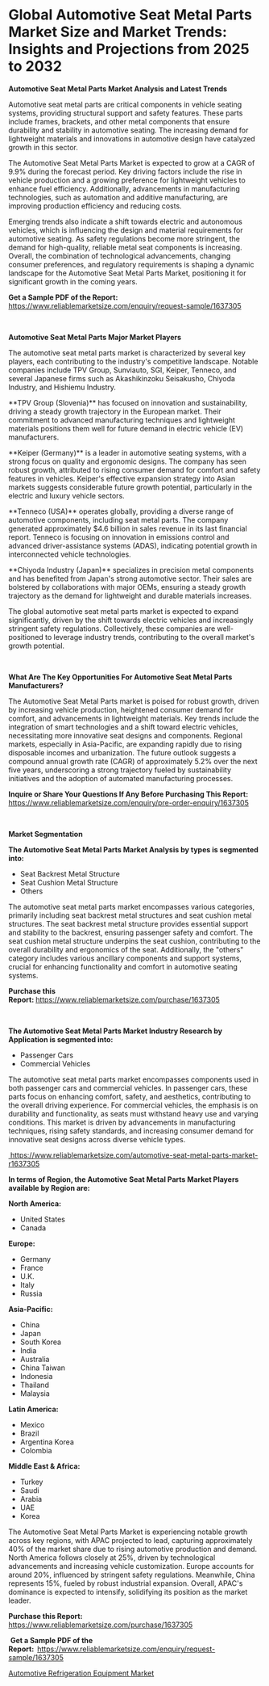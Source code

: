 <p><h1>Global Automotive Seat Metal Parts Market Size and Market Trends: Insights and Projections from 2025 to 2032</h1></p><p><strong>Automotive Seat Metal Parts Market Analysis and Latest Trends</strong></p>
<p><p>Automotive seat metal parts are critical components in vehicle seating systems, providing structural support and safety features. These parts include frames, brackets, and other metal components that ensure durability and stability in automotive seating. The increasing demand for lightweight materials and innovations in automotive design have catalyzed growth in this sector. </p><p>The Automotive Seat Metal Parts Market is expected to grow at a CAGR of 9.9% during the forecast period. Key driving factors include the rise in vehicle production and a growing preference for lightweight vehicles to enhance fuel efficiency. Additionally, advancements in manufacturing technologies, such as automation and additive manufacturing, are improving production efficiency and reducing costs. </p><p>Emerging trends also indicate a shift towards electric and autonomous vehicles, which is influencing the design and material requirements for automotive seating. As safety regulations become more stringent, the demand for high-quality, reliable metal seat components is increasing. Overall, the combination of technological advancements, changing consumer preferences, and regulatory requirements is shaping a dynamic landscape for the Automotive Seat Metal Parts Market, positioning it for significant growth in the coming years.</p></p>
<p><strong>Get a Sample PDF of the Report:&nbsp;</strong> <a href="https://www.reliablemarketsize.com/enquiry/request-sample/1637305?utm_campaign=2995&utm_medium=2&utm_source=Github&utm_content=ia&utm_term=23032025&utm_id=automotive-seat-metal-parts">https://www.reliablemarketsize.com/enquiry/request-sample/1637305</a></p>
<p>&nbsp;</p>
<p><strong>Automotive Seat Metal Parts Major Market Players</strong></p>
<p><p>The automotive seat metal parts market is characterized by several key players, each contributing to the industry's competitive landscape. Notable companies include TPV Group, Sunviauto, SGI, Keiper, Tenneco, and several Japanese firms such as Akashikinzoku Seisakusho, Chiyoda Industry, and Hishiemu Industry.</p><p>**TPV Group (Slovenia)** has focused on innovation and sustainability, driving a steady growth trajectory in the European market. Their commitment to advanced manufacturing techniques and lightweight materials positions them well for future demand in electric vehicle (EV) manufacturers.</p><p>**Keiper (Germany)** is a leader in automotive seating systems, with a strong focus on quality and ergonomic designs. The company has seen robust growth, attributed to rising consumer demand for comfort and safety features in vehicles. Keiper's effective expansion strategy into Asian markets suggests considerable future growth potential, particularly in the electric and luxury vehicle sectors.</p><p>**Tenneco (USA)** operates globally, providing a diverse range of automotive components, including seat metal parts. The company generated approximately $4.6 billion in sales revenue in its last financial report. Tenneco is focusing on innovation in emissions control and advanced driver-assistance systems (ADAS), indicating potential growth in interconnected vehicle technologies.</p><p>**Chiyoda Industry (Japan)** specializes in precision metal components and has benefited from Japan's strong automotive sector. Their sales are bolstered by collaborations with major OEMs, ensuring a steady growth trajectory as the demand for lightweight and durable materials increases.</p><p>The global automotive seat metal parts market is expected to expand significantly, driven by the shift towards electric vehicles and increasingly stringent safety regulations. Collectively, these companies are well-positioned to leverage industry trends, contributing to the overall market's growth potential.</p></p>
<p>&nbsp;</p>
<p><strong>What Are The Key Opportunities For Automotive Seat Metal Parts Manufacturers?</strong></p>
<p><p>The Automotive Seat Metal Parts market is poised for robust growth, driven by increasing vehicle production, heightened consumer demand for comfort, and advancements in lightweight materials. Key trends include the integration of smart technologies and a shift toward electric vehicles, necessitating more innovative seat designs and components. Regional markets, especially in Asia-Pacific, are expanding rapidly due to rising disposable incomes and urbanization. The future outlook suggests a compound annual growth rate (CAGR) of approximately 5.2% over the next five years, underscoring a strong trajectory fueled by sustainability initiatives and the adoption of automated manufacturing processes.</p></p>
<p><strong>Inquire or Share Your Questions If Any Before Purchasing This Report:</strong> <a href="https://www.reliablemarketsize.com/enquiry/pre-order-enquiry/1637305?utm_campaign=2995&utm_medium=2&utm_source=Github&utm_content=ia&utm_term=23032025&utm_id=automotive-seat-metal-parts">https://www.reliablemarketsize.com/enquiry/pre-order-enquiry/1637305</a></p>
<p>&nbsp;</p>
<p><strong>Market Segmentation</strong></p>
<p><strong>The Automotive Seat Metal Parts Market Analysis by types is segmented into:</strong></p>
<p><ul><li>Seat Backrest Metal Structure</li><li>Seat Cushion Metal Structure</li><li>Others</li></ul></p>
<p><p>The automotive seat metal parts market encompasses various categories, primarily including seat backrest metal structures and seat cushion metal structures. The seat backrest metal structure provides essential support and stability to the backrest, ensuring passenger safety and comfort. The seat cushion metal structure underpins the seat cushion, contributing to the overall durability and ergonomics of the seat. Additionally, the "others" category includes various ancillary components and support systems, crucial for enhancing functionality and comfort in automotive seating systems.</p></p>
<p><strong>Purchase this Report:&nbsp;</strong><a href="https://www.reliablemarketsize.com/purchase/1637305?utm_campaign=2995&utm_medium=2&utm_source=Github&utm_content=ia&utm_term=23032025&utm_id=automotive-seat-metal-parts">https://www.reliablemarketsize.com/purchase/1637305</a></p>
<p>&nbsp;</p>
<p><strong>The Automotive Seat Metal Parts Market Industry Research by Application is segmented into:</strong></p>
<p><ul><li>Passenger Cars</li><li>Commercial Vehicles</li></ul></p>
<p><p>The automotive seat metal parts market encompasses components used in both passenger cars and commercial vehicles. In passenger cars, these parts focus on enhancing comfort, safety, and aesthetics, contributing to the overall driving experience. For commercial vehicles, the emphasis is on durability and functionality, as seats must withstand heavy use and varying conditions. This market is driven by advancements in manufacturing techniques, rising safety standards, and increasing consumer demand for innovative seat designs across diverse vehicle types.</p></p>
<p><a href="https://www.reliablemarketsize.com/automotive-seat-metal-parts-market-r1637305?utm_campaign=2995&utm_medium=2&utm_source=Github&utm_content=ia&utm_term=23032025&utm_id=automotive-seat-metal-parts">&nbsp;https://www.reliablemarketsize.com/automotive-seat-metal-parts-market-r1637305</a></p>
<p><strong>In terms of Region, the Automotive Seat Metal Parts Market Players available by Region are:</strong></p>
<p>
    <p> <strong> North America: </strong>
        <ul>
            <li>United States</li>
            <li>Canada</li>
        </ul>
        </p> 
    <p> <strong> Europe: </strong>
        <ul>
            <li>Germany</li>
            <li>France</li>
            <li>U.K.</li>
            <li>Italy</li>
            <li>Russia</li>
        </ul>
        </p> 
    <p> <strong> Asia-Pacific: </strong>
        <ul>
            <li>China</li>
            <li>Japan</li>
            <li>South Korea</li>
            <li>India</li>
            <li>Australia</li>
            <li>China Taiwan</li>
            <li>Indonesia</li>
            <li>Thailand</li>
            <li>Malaysia</li>
        </ul>
        </p> 
    <p> <strong> Latin America: </strong>
        <ul>
            <li>Mexico</li>
            <li>Brazil</li>
            <li>Argentina Korea</li>
            <li>Colombia</li>
        </ul>
        </p> 
    <p> <strong> Middle East & Africa: </strong>
        <ul>
            <li>Turkey</li>
            <li>Saudi</li>
            <li>Arabia</li>
            <li>UAE</li>
            <li>Korea</li>
        </ul>
    </p>
    </p>
<p><p>The Automotive Seat Metal Parts Market is experiencing notable growth across key regions, with APAC projected to lead, capturing approximately 40% of the market share due to rising automotive production and demand. North America follows closely at 25%, driven by technological advancements and increasing vehicle customization. Europe accounts for around 20%, influenced by stringent safety regulations. Meanwhile, China represents 15%, fueled by robust industrial expansion. Overall, APAC's dominance is expected to intensify, solidifying its position as the market leader.</p></p>
<p><strong>Purchase this Report: </strong><a href="https://www.reliablemarketsize.com/purchase/1637305?utm_campaign=2995&utm_medium=2&utm_source=Github&utm_content=ia&utm_term=23032025&utm_id=automotive-seat-metal-parts">https://www.reliablemarketsize.com/purchase/1637305</a></p>
<p>&nbsp;<strong>Get a Sample PDF of the Report:&nbsp;&nbsp;</strong><a href="https://www.reliablemarketsize.com/enquiry/request-sample/1637305?utm_campaign=2995&utm_medium=2&utm_source=Github&utm_content=ia&utm_term=23032025&utm_id=automotive-seat-metal-parts">https://www.reliablemarketsize.com/enquiry/request-sample/1637305</a></p>
<p><strong></strong></p>
<p><p><a href="https://github.com/sefathlehki/Market-Research-Report-List-1/blob/main/automotive-refrigeration-equipment-market.md?utm_campaign=2995&utm_medium=2&utm_source=Github&utm_content=ia&utm_term=23032025&utm_id=automotive-seat-metal-parts">Automotive Refrigeration Equipment Market</a></p></p>